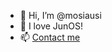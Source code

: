 - 👋 Hi, I’m @mosiausi
- 👀 I love JunOS!
- 📫 [Contact me](https://www.linkedin.com/in/moshikon)

<!---
mosiausi/mosiausi is a ✨ special ✨ repository because its `README.md` (this file) appears on your GitHub profile.
You can click the Preview link to take a look at your changes.
--->
